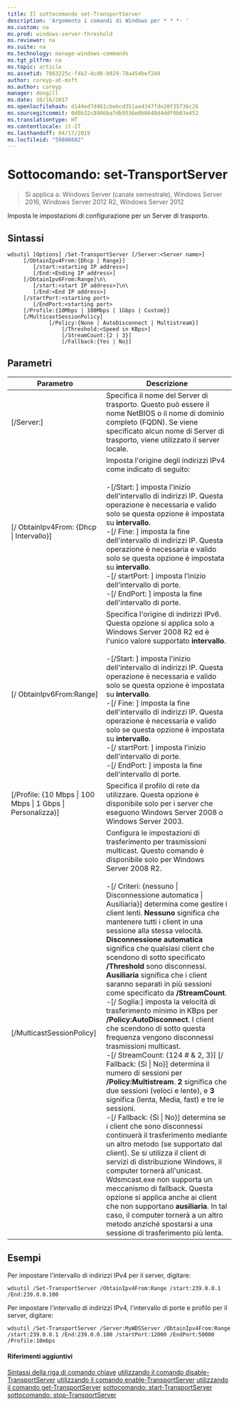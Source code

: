 ```yaml
---
title: Il sottocomando set-TransportServer
description: 'Argomento i comandi di Windows per * * *- '
ms.custom: na
ms.prod: windows-server-threshold
ms.reviewer: na
ms.suite: na
ms.technology: manage-windows-commands
ms.tgt_pltfrm: na
ms.topic: article
ms.assetid: 7863225c-f4b2-4cd0-b929-78a454bef249
author: coreyp-at-msft
ms.author: coreyp
manager: dongill
ms.date: 10/16/2017
ms.openlocfilehash: d144ed7d461cbebcd351aa4347fde20f35736c26
ms.sourcegitcommit: 0d0b32c8986ba7db9536e0b8648d4ddf9b03e452
ms.translationtype: HT
ms.contentlocale: it-IT
ms.lasthandoff: 04/17/2019
ms.locfileid: "59886602"
---
```

# <a name="subcommand-set-transportserver"></a>Sottocomando: set-TransportServer

>Si applica a: Windows Server (canale semestrale), Windows Server 2016, Windows Server 2012 R2, Windows Server 2012

Imposta le impostazioni di configurazione per un Server di trasporto.
## <a name="syntax"></a>Sintassi
```
wdsutil [Options] /Set-TransportServer [/Server:<Server name>]
     [/ObtainIpv4From:{Dhcp | Range}]
        [/start:<starting IP address>]
        [/End:<Ending IP address>]
     [/ObtainIpv6From:Range]\n\
        [/start:<start IP address>]\n\
        [/End:<End IP address>]      
     [/startPort:<starting port>
        [/EndPort:<starting port>
     [/Profile:{10Mbps | 100Mbps | 1Gbps | Custom}]    
     [/MulticastSessionPolicy]
             [/Policy:{None | AutoDisconnect | Multistream}]
                 [/Threshold:<Speed in KBps>]
                 [/StreamCount:{2 | 3}]
                 [/Fallback:{Yes | No}]
```
## <a name="parameters"></a>Parametri
|Parametro|Descrizione|
|-------|--------|
|[/Server:<Server name>]|Specifica il nome del Server di trasporto. Questo può essere il nome NetBIOS o il nome di dominio completo (FQDN). Se viene specificato alcun nome di Server di trasporto, viene utilizzato il server locale.|
|[/ ObtainIpv4From: {Dhcp &#124; Intervallo}]|Imposta l'origine degli indirizzi IPv4 come indicato di seguito:<br /><br />-[/Start: <IP address>] imposta l'inizio dell'intervallo di indirizzi IP. Questa operazione è necessaria e valido solo se questa opzione è impostata su **intervallo**.<br />-[/ Fine: <IP address>] imposta la fine dell'intervallo di indirizzi IP. Questa operazione è necessaria e valido solo se questa opzione è impostata su **intervallo**.<br />-[/ startPort: <port>] imposta l'inizio dell'intervallo di porte.<br />-[/ EndPort: <port>] imposta la fine dell'intervallo di porte.|
|[/ ObtainIpv6From:Range]|Specifica l'origine di indirizzi IPv6. Questa opzione si applica solo a Windows Server 2008 R2 ed è l'unico valore supportato **intervallo**.<br /><br />-[/Start: <IP address>] imposta l'inizio dell'intervallo di indirizzi IP. Questa operazione è necessaria e valido solo se questa opzione è impostata su **intervallo**.<br />-[/ Fine: <IP address>] imposta la fine dell'intervallo di indirizzi IP. Questa operazione è necessaria e valido solo se questa opzione è impostata su **intervallo**.<br />-[/ startPort: <port>] imposta l'inizio dell'intervallo di porte.<br />-[/ EndPort: <port>] imposta la fine dell'intervallo di porte.|
|[/Profile: {10 Mbps &#124; 100 Mbps &#124; 1 Gbps &#124; Personalizza}]|Specifica il profilo di rete da utilizzare. Questa opzione è disponibile solo per i server che eseguono Windows Server 2008 o Windows Server 2003.|
|[/MulticastSessionPolicy]|Configura le impostazioni di trasferimento per trasmissioni multicast. Questo comando è disponibile solo per Windows Server 2008 R2.<br /><br />-[/ Criteri: {nessuno &#124; Disconnessione automatica &#124; Ausiliaria}] determina come gestire i client lenti. **Nessuno** significa che mantenere tutti i client in una sessione alla stessa velocità. **Disconnessione automatica** significa che qualsiasi client che scendono di sotto specificato **/Threshold** sono disconnessi. **Ausiliaria** significa che i client saranno separati in più sessioni come specificato da **/StreamCount**.<br />-[/ Soglia:<Speed in KBps>] imposta la velocità di trasferimento minimo in KBps per **/Policy:AutoDisconnect**. I client che scendono di sotto questa frequenza vengono disconnessi trasmissioni multicast.<br />-[/ StreamCount: {124 # & 2, 3}] [/ Fallback: {Sì &#124; No}] determina il numero di sessioni per **/Policy:Multistream**. **2** significa che due sessioni (veloci e lente), e **3** significa (lenta, Media, fast) e tre le sessioni.<br />-[/ Fallback: {Sì &#124; No}] determina se i client che sono disconnessi continuerà il trasferimento mediante un altro metodo (se supportato dal client). Se si utilizza il client di servizi di distribuzione Windows, il computer tornerà all'unicast. Wdsmcast.exe non supporta un meccanismo di fallback. Questa opzione si applica anche ai client che non supportano **ausiliaria**. In tal caso, il computer tornerà a un altro metodo anziché spostarsi a una sessione di trasferimento più lenta.|
## <a name="BKMK_examples"></a>Esempi
Per impostare l'intervallo di indirizzi IPv4 per il server, digitare:
```
wdsutil /Set-TransportServer /ObtainIpv4From:Range /start:239.0.0.1 /End:239.0.0.100
```
Per impostare l'intervallo di indirizzi IPv4, l'intervallo di porte e profilo per il server, digitare:
```
wdsutil /Set-TransportServer /Server:MyWDSServer /ObtainIpv4From:Range /start:239.0.0.1 /End:239.0.0.100 /startPort:12000 /EndPort:50000 /Profile:10mbps
```
#### <a name="additional-references"></a>Riferimenti aggiuntivi
[Sintassi della riga di comando chiave](command-line-syntax-key.md)
[utilizzando il comando disable-TransportServer](using-the-disable-transportserver-command.md)
[utilizzando il comando enable-TransportServer](using-the-enable-transportserver-command.md)
[utilizzando il comando get-TransportServer](using-the-get-transportserver-command.md)
[sottocomando: start-TransportServer](subcommand-start-transportserver.md)
[sottocomando: stop-TransportServer](subcommand-stop-transportserver.md)
